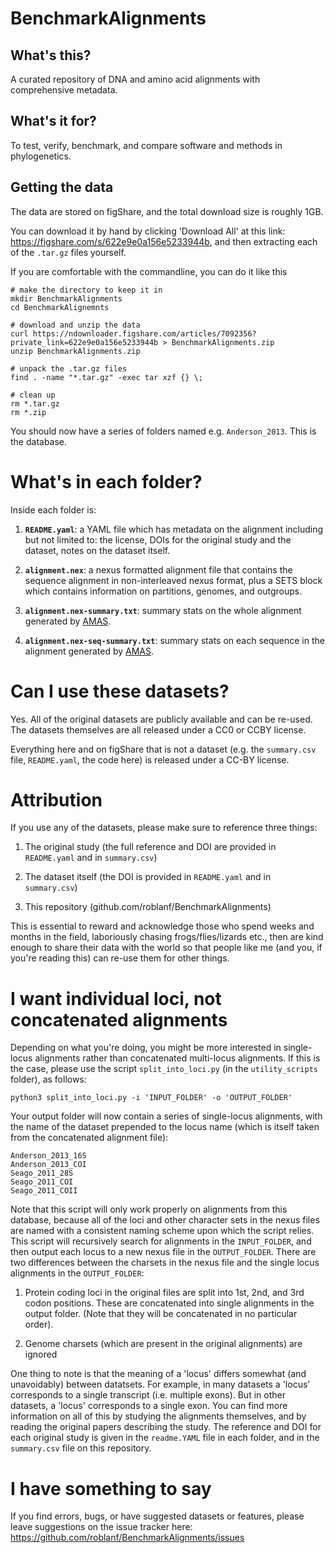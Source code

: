 # BenchmarkAlignments

## What's this?

A curated repository of DNA and amino acid alignments with comprehensive metadata.

## What's it for?

To test, verify, benchmark, and compare software and methods in phylogenetics.

## Getting the data

The data are stored on figShare, and the total download size is roughly 1GB.

You can download it by hand by clicking 'Download All' at this link: https://figshare.com/s/622e9e0a156e5233944b, and then extracting each of the `.tar.gz` files yourself.

If you are comfortable with the commandline, you can do it like this

```{shell}
# make the directory to keep it in
mkdir BenchmarkAlignments
cd BenchmarkAlignemnts

# download and unzip the data
curl https://ndownloader.figshare.com/articles/7092356?private_link=622e9e0a156e5233944b > BenchmarkAlignments.zip
unzip BenchmarkAlignments.zip

# unpack the .tar.gz files
find . -name "*.tar.gz" -exec tar xzf {} \;

# clean up
rm *.tar.gz
rm *.zip
```

You should now have a series of folders named e.g. `Anderson_2013`. This is the database.

# What's in each folder?

Inside each folder is:

1.  **`README.yaml`**: a YAML file which has metadata on the alignment including but not limited to: the license, DOIs for the original study and the dataset, notes on the dataset itself.

2.  **`alignment.nex`**: a nexus formatted alignment file that contains the sequence alignment in non-interleaved nexus format, plus a SETS block which contains information on partitions, genomes, and outgroups.

3. **`alignment.nex-summary.txt`**: summary stats on the whole alignment generated by [AMAS](https://github.com/marekborowiec/AMAS). 

4. **`alignment.nex-seq-summary.txt`**: summary stats on each sequence in the alignment generated by [AMAS](https://github.com/marekborowiec/AMAS).


# Can I use these datasets?
Yes. All of the original datasets are publicly available and can be re-used. The datasets themselves are all released under a CC0 or CCBY license.

Everything here and on figShare that is not a dataset (e.g. the `summary.csv` file, `README.yaml`, the code here) is released under a CC-BY license.

# Attribution

If you use any of the datasets, please make sure to reference three things:

1.  The original study (the full reference and DOI are provided in `README.yaml` and in `summary.csv`)

2.  The dataset itself (the DOI is provided in `README.yaml` and in `summary.csv`)

3.  This repository (github.com/roblanf/BenchmarkAlignments)

This is essential to reward and acknowledge those who spend weeks and months in the field, laboriously chasing frogs/flies/lizards etc., then are kind enough to share their data with the world so that people like me (and you, if you're reading this) can re-use them for other things.

# I want individual loci, not concatenated alignments

Depending on what you're doing, you might be more interested in single-locus alignments rather than concatenated multi-locus alignments. If this is the case, please use the script `split_into_loci.py` (in the `utility_scripts` folder), as follows:

```{shell}
python3 split_into_loci.py -i 'INPUT_FOLDER' -o 'OUTPUT_FOLDER'
```

Your output folder will now contain a series of single-locus alignments, with the name of the dataset prepended to the locus name (which is itself taken from the concatenated alignment file):

```
Anderson_2013_16S
Anderson_2013_COI
Seago_2011_28S
Seago_2011_COI
Seago_2011_COII
```

Note that this script will only work properly on alignments from this database, because all of the loci and other character sets in the nexus files are named with a consistent naming scheme upon which the script relies. This script will recursively search for alignments in the `INPUT_FOLDER`, and then output each locus to a new nexus file in the `OUTPUT_FOLDER`. There are two differences between the charsets in the nexus file and the single locus alignments in the `OUTPUT_FOLDER`:

1. Protein coding loci in the original files are split into 1st, 2nd, and 3rd codon positions. These are concatenated into single alignments in the output folder. (Note that they will be concatenated in no particular order).

2. Genome charsets (which are present in the original alignments) are ignored

One thing to note is that the meaning of a 'locus' differs somewhat (and unavoidably) between datatsets. For example, in many datasets a 'locus' corresponds to a single transcript (i.e. multiple exons). But in other datasets, a 'locus' corresponds to a single exon. You can find more information on all of this by studying the alignments themselves, and by reading the original papers describing the study. The reference and DOI for each original study is given in the `readme.YAML` file in each folder, and in the `summary.csv` file on this repository. 

# I have something to say

If you find errors, bugs, or have suggested datasets or features, please leave suggestions on the issue tracker here: https://github.com/roblanf/BenchmarkAlignments/issues